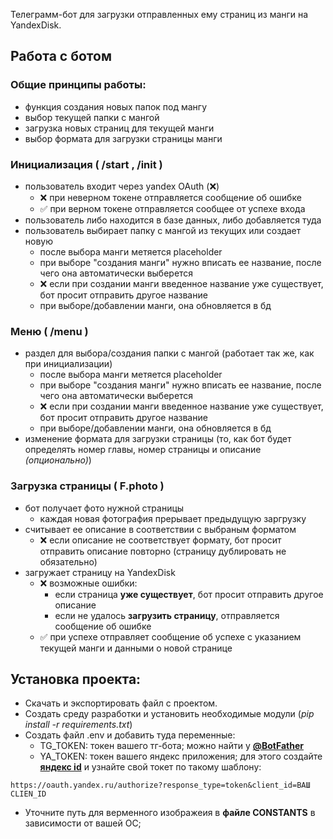 Телеграмм-бот для загрузки отправленных ему страниц из манги на YandexDisk.
## Работа с ботом
### Общие принципы работы:
+ функция создания новых папок под мангу
+ выбор текущей папки с мангой
+ загрузка новых страниц для текущей манги
+ выбор формата для загрузки страницы манги

### Инициализация ( /start , /init )
+ пользователь входит через yandex OAuth (❌)
  + ❌ при неверном токене  отправляется сообщение об ошибке
  + ✅ при верном токене отправляется сообщее от успехе входа
+ пользователь либо находится в базе данных, либо добавляется туда
+ пользователь выбирает папку с мангой из текущих или создает новую
  + после выбора манги метяется placeholder
  + при выборе "создания манги" нужно вписать ее название, после чего она автоматически выберется
  + ❌ если при создании манги введенное название уже существует, бот просит отправить другое название 
  + при выборе/добавлении манги, она обновляется в бд

### Меню ( /menu )
+ раздел для выбора/создания папки с мангой (работает так же, как при инициализации)
  + после выбора манги метяется placeholder
  + при выборе "создания манги" нужно вписать ее название, после чего она автоматически выберется
  + ❌ если при создании манги введенное название уже существует, бот просит отправить другое название
  + при выборе/добавлении манги, она обновляется в бд
+ изменение формата для загрузки страницы (то, как бот будет определять номер главы, номер страницы и описание *(опционально)*)

### Загрузка страницы ( F.photo )
+ бот получает фото нужной страницы
  + каждая новая фотография прерывает предыдущую заргрузку
+ считывает ее описание в соответствии с выбраным форматом
  + ❌ если описание не соответствует формату, бот просит отправить описание повторно (страницу дублировать не обязательно)
+ загружает страницу на YandexDisk
  + ❌ возможные ошибки:
  	+ если страница **уже существует**, бот просит отправить другое описание
  	+ если не удалось **загрузить страницу**, отправляется сообщение об ошибке
  + ✅ при успехе отправляет сообщение об успехе с указанием текущей манги и данными о новой странице

## Установка проекта:
+ Скачать и экспортировать файл с проектом.
+ Создать среду разработки и установить необходимые модули (*pip install -r requirements.txt*)
+ Создать файл .env и добавить туда переменные:
  + TG_TOKEN: токен вашего тг-бота; можно найти у [**@BotFather**](https://t.me/BotFather)
  + YA_TOKEN: токен вашего яндекс приложения; для этого создайте [**яндекс id**](https://oauth.yandex.ru/client/new/id) и узнайте свой токет по такому шаблону:
```
https://oauth.yandex.ru/authorize?response_type=token&client_id=ВАШ CLIEN_ID
```
+ Уточните путь для верменного изображеия в **файле CONSTANTS** в зависимости от вашей ОС; 